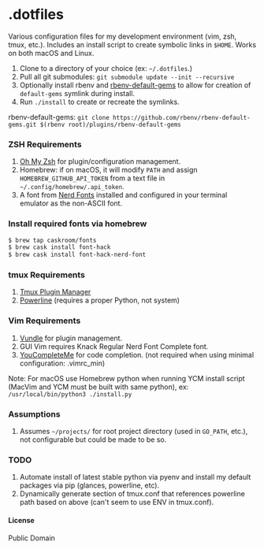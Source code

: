 # .dotfiles

Various configuration files for my development environment (vim, zsh, tmux, etc.). Includes an install script to create symbolic links in `$HOME`. Works on both macOS and Linux.

1. Clone to a directory of your choice (ex: `~/.dotfiles`.)
2. Pull all git submodules: `git submodule update --init --recursive`
3. Optionally install rbenv and [rbenv-default-gems](https://github.com/rbenv/rbenv-default-gems) to allow for creation of `default-gems` symlink during install.
4. Run `./install` to create or recreate the symlinks.

rbenv-default-gems:
`git clone https://github.com/rbenv/rbenv-default-gems.git $(rbenv root)/plugins/rbenv-default-gems`

### ZSH Requirements

1. [Oh My Zsh](https://github.com/robbyrussell/oh-my-zsh) for plugin/configuration management.
2. Homebrew: if on macOS, it will modify `PATH` and assign `HOMEBREW_GITHUB_API_TOKEN` from a text file in `~/.config/homebrew/.api_token`.
3. A font from [Nerd Fonts](https://github.com/ryanoasis/nerd-fonts) installed and configured in your terminal emulator as the non-ASCII font.

### Install required fonts via homebrew

```bash
$ brew tap caskroom/fonts
$ brew cask install font-hack
$ brew cask install font-hack-nerd-font
```

### tmux Requirements

1. [Tmux Plugin Manager](https://github.com/tmux-plugins/tpm)
1. [Powerline](https://github.com/powerline/powerline) (requires a proper Python, not system)

### Vim Requirements

1. [Vundle](https://github.com/VundleVim/Vundle.vim) for plugin management.
2. GUI Vim requires Knack Regular Nerd Font Complete font.
3. [YouCompleteMe](https://github.com/Valloric/YouCompleteMe) for code completion. (not required when using minimal configuration: .vimrc_min)

Note: For macOS use Homebrew python when running YCM install script (MacVim and YCM must be built with same python), ex: `/usr/local/bin/python3 ./install.py`

### Assumptions

1. Assumes `~/projects/` for root project directory (used in `GO_PATH`, etc.), not configurable but could be made to be so.

### TODO

1. Automate install of latest stable python via pyenv and install my default packages via pip (glances, powerline, etc).
2. Dynamically generate section of tmux.conf that references powerline path based on above (can't seem to use ENV in tmux.conf).

#### License

Public Domain
